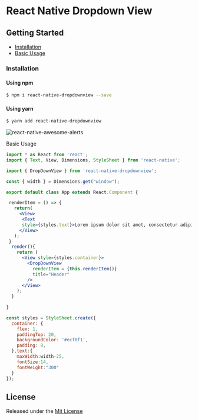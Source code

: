 # React Native Dropdown View

## Getting Started

- [Installation](#installation)
- [Basic Usage](#basic-usage)

### Installation

#### Using npm
```bash
$ npm i react-native-dropdownview --save
```
#### Using yarn
```bash
$ yarn add react-native-dropdownview
```


<p align="rigth">
  <img alt="react-native-awesome-alerts" src="https://media.giphy.com/media/F1OvUzgTlEsA5g7SFR/giphy.gif">
</p

### Basic Usage

```jsx
import * as React from 'react';
import { Text, View, Dimensions, StyleSheet } from 'react-native';

import { DropDownView } from 'react-native-dropdownview';

const { width } = Dimensions.get("window");

export default class App extends React.Component {

 renderItem = () => {
   return(
     <View>
      <Text 
      style={styles.text}>Lorem ipsum dolor sit amet, consectetur adipiscing elit. Donec aliquam consectetur dapibus. Integer commodo sagittis nibh eu finibus. Duis vulputate tristique velit vel sollicitudin. Cras sed fermentum lorem, in luctus sem.</Text>
     </View>
   );
 }
  render(){
    return (
      <View style={styles.container}>
        <DropDownView 
          renderItem = {this.renderItem()}
          title="Header"
        />
      </View>
    );
  }
  
}

const styles = StyleSheet.create({
  container: {
    flex: 1,
    paddingTop: 20,
    backgroundColor: '#ecf0f1',
    padding: 8,
  },text:{
    maxWidth:width-25,
    fontSize:14,
    fontWeight:"300"
  }
});

```

## License

Released under the [Mit License](https://opensource.org/licenses/MIT)
